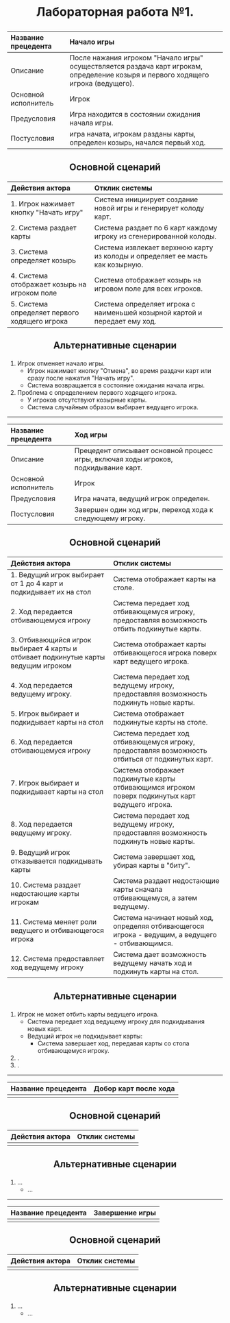 # <p align="center"> Лабораторная работа №1. </p>

| Название прецедента  | Начало игры                                                                                                                       |
| :---                 | :---                                                                                                                              |
| Описание             | После нажания игроком "Начало игры" осуществляется раздача карт игрокам, определение козыря и первого ходящего игрока (ведущего). |
| Основной исполнитель | Игрок                                                                                                                             |
| Предусловия          | Игра находится в состоянии ожидания начала игры.                                                                                  |
| Постусловия          | игра начата, игрокам разданы карты, определен козырь, начался первый ход.                                                         |

## <p align="center"> Основной сценарий </p>

| Действия актора                               | Отклик системы                                                                            |
| :---                                          | :---                                                                                      |
| 1. Игрок нажимает кнопку "Начать игру"        | Система инициирует создание новой игры и генерирует колоду карт.                          |
| 2. Система раздает карты        	            | Система раздает по 6 карт каждому игроку из сгенерированной колоды.                       |
| 3. Система определяет козырь        	        | Система извлекает верхнюю карту из колоды и определяет ее масть как козырную.             |
| 4. Система отображает козырь на игроком поле  | Система отображает козырь на игровом поле для всех игроков.                               |
| 5. Система определяет первого ходящего игрока | Система определяет игрока с наименьшей козырной картой и передает ему ход.                |

## <p align="center"> Альтернативные сценарии </p>

1. Игрок отменяет начало игры.
   * Игрок нажимает кнопку "Отмена", во время раздачи карт или сразу после нажатия "Начать игру".
   * Система возвращается в состояние ожидания начала игры.
3. Проблема с определением первого ходящего игрока.
   * У игроков отсутствуют козырные карты.
   * Система случайным образом выбирает ведущего игрока. 

---

| Название прецедента  | Ход игры                                                                                                      |
| :---                 | :---                                                                                                          |
| Описание             | Прецедент описывает основной процесс игры, включая ходы игроков, подкидывание карт.  |
| Основной исполнитель | Игрок                                                                                                         |
| Предусловия          | Игра начата, ведущий игрок определен.                                                                         |
| Постусловия          | Завершен один ход игры, переход хода к следующему игроку.                                                     |

## <p align="center"> Основной сценарий </p>

| Действия актора | Отклик системы |
| :--- | :--- |
| 1. Ведущий игрок выбирает от 1 до 4 карт и подкидывает их на стол | Система отображает карты на столе. |
| 2. Ход передается отбивающемуся игроку | Система передает ход отбивающемуся игроку, предоставляя возможность отбить подкинутые карты. |
| 3. Отбивающийся игрок выбирает 4 карты и отбивает подкинутые карты ведущим игроком | Система отображает карты отбивающегося игрока поверх карт ведущего игрока. |
| 4. Ход передается ведущему игроку. | Система передает ход ведущему игроку, предоставляя возможность подкинуть новые карты. |
| 5. Игрок выбирает и подкидывает карты на стол | Система отображает подкинутые карты на столе. |
| 6. Ход передается отбивающемуся игроку | Система передает ход отбивающемуся игроку, предоставляя возможность отбиться от подкинутых карт. |
| 7. Игрок выбирает и подкидывает карты на стол | Система отображает подкинутые карты отбивающимся игроком поверх подкинутых карт ведущего игрока. |
| 8. Ход передается ведущему игроку. | Система передает ход ведущему игроку, предоставляя возможность подкинуть новые карты. |
| 9. Ведущий игрок отказывается подкидывать карты | Система завершает ход, убирая карты в "биту". |
| 10. Система раздает недостающие карты игрокам | Система раздает недостающие карты сначала отбивающемуся, а затем ведущему. |
| 11. Система меняет роли ведущего и отбивающегося игрока | Система начинает новый ход, определяя отбивающегося игрока - ведущим, а ведущего - отбивающимся. |
| 12. Система предоставляет ход ведущему игроку | Система дает возможность ведущему начать ход и подкинуть карты на стол. |

## <p align="center"> Альтернативные сценарии </p>

1. Игрок не может отбить карты ведущего игрока.
   * Система передает ход ведущему игроку для подкидывания новых карт.
   * Ведущий игрок не подкидывает карты:
     * Система завершает ход, передавая карты со стола отбивающемуся игроку.
3. .
4. .

---

| Название прецедента | Добор карт после хода |
| :--- | :--- |
|  |  |

## <p align="center"> Основной сценарий </p>

| Действия актора | Отклик системы |
| :--- | :--- |
|  |  |

## <p align="center"> Альтернативные сценарии </p>

1. ...
   * ...

---

| Название прецедента | Завершение игры |
| :--- | :--- |
|  |  |

## <p align="center"> Основной сценарий </p>

| Действия актора | Отклик системы |
| :--- | :--- |
|  |  |

## <p align="center"> Альтернативные сценарии </p>

1. ...
   * ...


